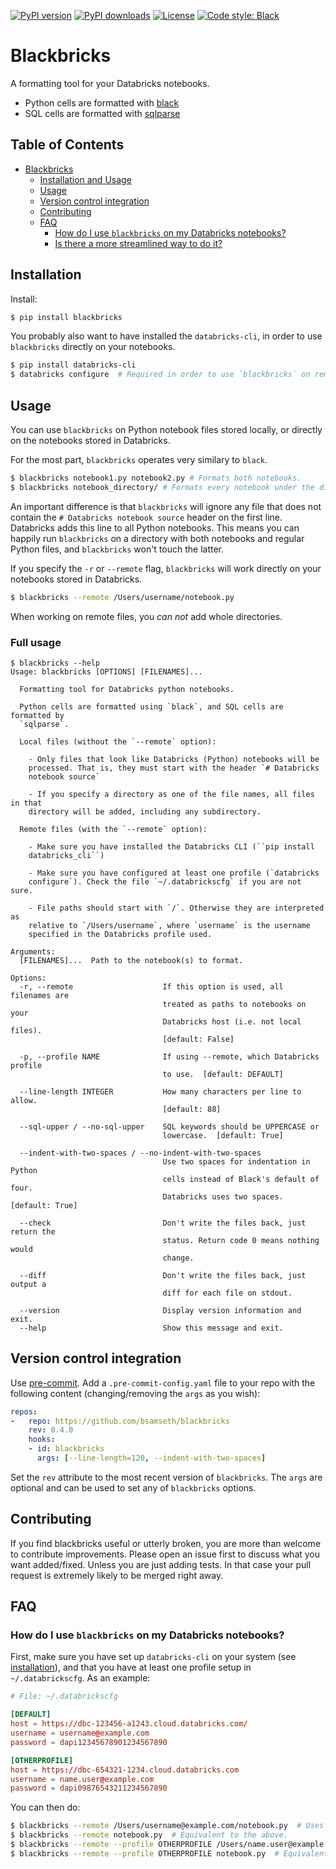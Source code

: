 [![PyPI version](https://img.shields.io/pypi/v/blackbricks.svg?logo=pypi&logoColor=FFE873)](https://pypi.org/project/blackbricks/)
[![PyPI downloads](https://img.shields.io/pypi/dm/blackbricks)](https://pypistats.org/packages/blackbricks)
[![License](https://img.shields.io/pypi/l/blackbricks)](LICENSE)
[![Code style: Black](https://img.shields.io/badge/code%20style-black-000000.svg)](https://github.com/psf/black)

# Blackbricks

A formatting tool for your Databricks notebooks.

- Python cells are formatted with [black](https://github.com/psf/black)
- SQL cells are formatted with [sqlparse](https://github.com/andialbrecht/sqlparse)

## Table of Contents
- [Blackbricks](#blackbricks)
  * [Installation and Usage](#installation)
  * [Usage](#usage)
  * [Version control integration](#version-control-integration)
  * [Contributing](#contributing)
  * [FAQ](#faq)
    + [How do I use `blackbricks` on my Databricks notebooks?](#how-do-i-use--blackbricks--on-my-databricks-notebooks-)
    + [Is there a more streamlined way to do it?](#is-there-a-more-streamlined-way-to-do-it-)

## Installation

Install:

```bash
$ pip install blackbricks
```

You probably also want to have installed the `databricks-cli`, in order to use `blackbricks` directly on your notebooks.

``` bash
$ pip install databricks-cli
$ databricks configure  # Required in order to use `blackbricks` on remote notebooks.
```

## Usage
You can use `blackbricks` on Python notebook files stored locally, or directly on the notebooks stored in Databricks. 

For the most part, `blackbricks` operates very similary to `black`.

``` bash
$ blackbricks notebook1.py notebook2.py # Formats both notebooks.
$ blackbricks notebook_directory/ # Formats every notebook under the directory (recursively).
```
An important difference is that `blackbricks` will ignore any file that does not contain the `# Databricks notebook source` header on the first line. Databricks adds this line to all Python notebooks. This means you can happily run `blackbricks` on a directory with both notebooks and regular Python files, and `blackbricks` won't touch the latter.

If you specify the `-r` or `--remote` flag, `blackbricks` will work directly on your notebooks stored in Databricks.

``` bash
$ blackbricks --remote /Users/username/notebook.py
```

When working on remote files, you _can not_ add whole directories.

### Full usage

```text
$ blackbricks --help
Usage: blackbricks [OPTIONS] [FILENAMES]...

  Formatting tool for Databricks python notebooks.

  Python cells are formatted using `black`, and SQL cells are formatted by
  `sqlparse`.

  Local files (without the `--remote` option):

    - Only files that look like Databricks (Python) notebooks will be
    processed. That is, they must start with the header `# Databricks
    notebook source`

    - If you specify a directory as one of the file names, all files in that
    directory will be added, including any subdirectory.

  Remote files (with the `--remote` option):

    - Make sure you have installed the Databricks CLI (``pip install
    databricks_cli``)

    - Make sure you have configured at least one profile (`databricks
    configure`). Check the file `~/.databrickscfg` if you are not sure.

    - File paths should start with `/`. Otherwise they are interpreted as
    relative to `/Users/username`, where `username` is the username
    specified in the Databricks profile used.

Arguments:
  [FILENAMES]...  Path to the notebook(s) to format.

Options:
  -r, --remote                    If this option is used, all filenames are
                                  treated as paths to notebooks on your
                                  Databricks host (i.e. not local files).
                                  [default: False]

  -p, --profile NAME              If using --remote, which Databricks profile
                                  to use.  [default: DEFAULT]

  --line-length INTEGER           How many characters per line to allow.
                                  [default: 88]

  --sql-upper / --no-sql-upper    SQL keywords should be UPPERCASE or
                                  lowercase.  [default: True]

  --indent-with-two-spaces / --no-indent-with-two-spaces
                                  Use two spaces for indentation in Python
                                  cells instead of Black's default of four.
                                  Databricks uses two spaces.  [default: True]

  --check                         Don't write the files back, just return the
                                  status. Return code 0 means nothing would
                                  change.

  --diff                          Don't write the files back, just output a
                                  diff for each file on stdout.

  --version                       Display version information and exit.
  --help                          Show this message and exit.
```



## Version control integration

Use [pre-commit](https://pre-commit.com). Add a `.pre-commit-config.yaml` file
to your repo with the following content (changing/removing the `args` as you
wish): 

```yaml
repos:
-   repo: https://github.com/bsamseth/blackbricks
    rev: 0.4.0
    hooks:
    - id: blackbricks
      args: [--line-length=120, --indent-with-two-spaces]
```

Set the `rev` attribute to the most recent version of `blackbricks`.
The `args` are optional and can be used to set any of `blackbricks` options.

## Contributing

If you find blackbricks useful or utterly broken, you are more than welcome to contribute improvements. Please open an issue first to discuss what you want added/fixed. Unless you are just adding tests. In that case your pull request is extremely likely to be merged right away.

## FAQ

### How do I use `blackbricks` on my Databricks notebooks?

First, make sure you have set up `databricks-cli` on your system (see
[installation](#installation)), and that you have at least one profile setup in
`~/.databrickscfg`. As an example:

``` toml
# File: ~/.databrickscfg

[DEFAULT]
host = https://dbc-123456-a1243.cloud.databricks.com/
username = username@example.com
password = dapi12345678901234567890

[OTHERPROFILE]
host = https://dbc-654321-1234.cloud.databricks.com
username = name.user@example.com
password = dapi09876543211234567890
```

You can then do:

``` bash
$ blackbricks --remote /Users/username@example.com/notebook.py  # Uses DEFAULT profile.
$ blackbricks --remote notebook.py  # Equivalent to the above.
$ blackbricks --remote --profile OTHERPROFILE /Users/name.user@example.com/notebook.py
$ blackbricks --remote --profile OTHERPROFILE notebook.py  # Equivalent to the above.
```

